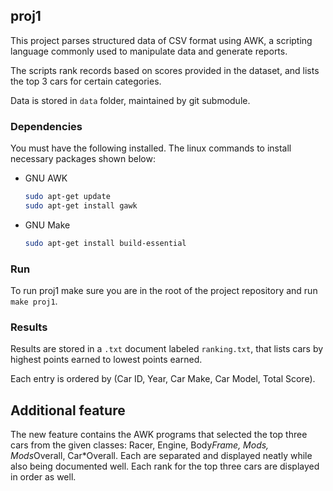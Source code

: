 ## proj1

This project parses structured data of CSV format using AWK, a scripting language commonly used to manipulate data and generate reports. 

The scripts rank records based on scores provided in the dataset, and lists the top 3 cars for certain categories.

Data is stored in `data` folder, maintained by git submodule.


### Dependencies 

You must have the following installed. The linux commands to install necessary packages shown below: 

* GNU AWK
  ```sh
  sudo apt-get update
  sudo apt-get install gawk
  ```
* GNU Make
  ```sh
  sudo apt-get install build-essential
  ```

### Run

To run proj1 make sure you are in the root of the project repository and run `make proj1`. 

### Results

Results are stored in a `.txt` document labeled `ranking.txt`, that lists cars by highest points earned to lowest points earned. 

Each entry is ordered by (Car ID, Year, Car Make, Car Model, Total Score).

## Additional feature

The new feature contains the AWK programs that selected the top three cars from the given classes: Racer, Engine, Body*Frame, Mods, Mods*Overall, Car*Overall.
Each are separated and displayed neatly while also being documented well. Each rank for the top three cars are displayed in order as well.
